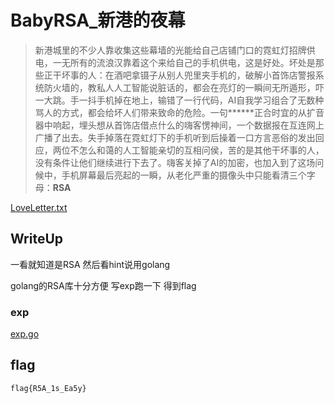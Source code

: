 # BabyRSA_新港的夜幕

> 新港城里的不少人靠收集这些幕墙的光能给自己店铺门口的霓虹灯招牌供电，一无所有的流浪汉靠着这个来给自己的手机供电，这是好处。坏处是那些正干坏事的人：在酒吧拿镊子从别人兜里夹手机的，破解小首饰店警报系统防火墙的，教私人人工智能说脏话的，都会在亮灯的一瞬间无所遁形，吓一大跳。手一抖手机掉在地上，输错了一行代码，AI自我学习组合了无数种骂人的方式，都会给坏人们带来致命的危险。一句******正合时宜的从扩音器中响起，埋头想从首饰店借点什么的嗨客愣神间，一个数据报在互连网上广播了出去。失手掉落在霓虹灯下的手机听到后操着一口方言恶俗的发出回应，两位不怎么和蔼的人工智能亲切的互相问侯，苦的是其他干坏事的人，没有条件让他们继续进行下去了。嗨客关掉了AI的加密，也加入到了这场问候中，手机屏幕最后亮起的一瞬，从老化严重的摄像头中只能看清三个字母：**RSA**

[LoveLetter.txt](attackment/LoveLetter.txt)



## WriteUp

一看就知道是RSA 然后看hint说用golang

golang的RSA库十分方便 写exp跑一下 得到flag


### exp
[exp.go](exploit/exp.go)


## flag
`flag{R5A_1s_Ea5y}`
